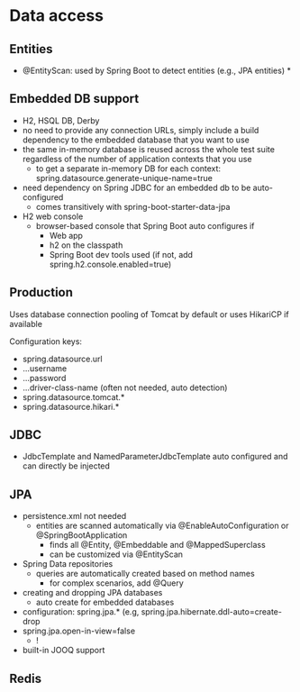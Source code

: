 # Data access

## Entities

* @EntityScan: used by Spring Boot to detect entities \(e.g., JPA entities\)
  * 

## Embedded DB support

* H2, HSQL DB, Derby
* no need to provide any connection URLs, simply include a build dependency to the embedded database that you want to use
* the same in-memory database is reused across the whole test suite regardless of the number of application contexts that you use
  * to get a separate in-memory DB for each context: spring.datasource.generate-unique-name=true
* need dependency on Spring JDBC for an embedded db to be auto-configured
  * comes transitively with spring-boot-starter-data-jpa
* H2 web console
  * browser-based console that Spring Boot auto configures if
    * Web app
    * h2 on the classpath
    * Spring Boot dev tools used \(if not, add spring.h2.console.enabled=true\)

## Production

Uses database connection pooling of Tomcat by default or uses HikariCP if available

Configuration keys:

* spring.datasource.url
* ...username
* ...password
* ...driver-class-name \(often not needed, auto detection\)
* spring.datasource.tomcat.\*
* spring.datasource.hikari.\*

## JDBC

* JdbcTemplate and NamedParameterJdbcTemplate auto configured and can directly be injected

## JPA

* persistence.xml not needed
  * entities are scanned automatically via @EnableAutoConfiguration or @SpringBootApplication
    * finds all @Entity, @Embeddable and @MappedSuperclass
    * can be customized via @EntityScan
* Spring Data repositories
  * queries are automatically created based on method names
    * for complex scenarios, add @Query
* creating and dropping JPA databases
  * auto create for embedded databases
* configuration: spring.jpa.\* \(e.g, spring.jpa.hibernate.ddl-auto=create-drop
* spring.jpa.open-in-view=false
  * !
* built-in JOOQ support

## Redis





## 



